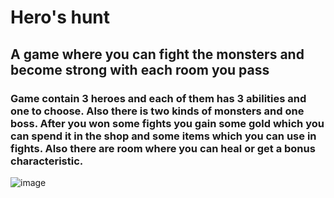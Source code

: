 # Hero's hunt

## A game where you can fight the monsters and become strong with each room you pass

### Game contain 3 heroes and each of them has 3 abilities and one to choose. Also there is two kinds of monsters and one boss. After you won some fights you gain some gold which you can spend it in the shop and some items which you can use in fights. Also there are room where you can heal or get a bonus characteristic.

![image](https://user-images.githubusercontent.com/74499144/183077157-c0809304-3f5f-41c4-b449-5b5a64306dec.png)
